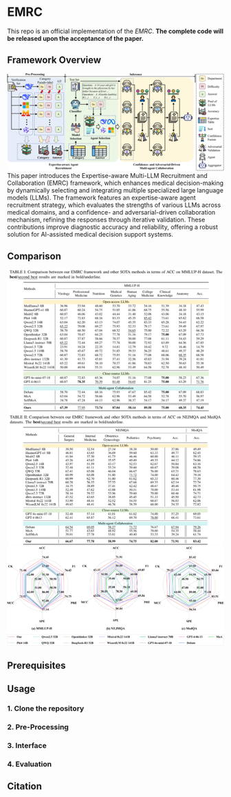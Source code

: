# EMRC

This repo is an official implementation of the *EMRC*.
**The complete code will be released upon the acceptance of the paper.**

## Framework Overview
![architecture](Fig/Fig_Method7_01.png)
This paper introduces the Expertise-aware Multi-LLM Recruitment and Collaboration (EMRC) framework, which enhances medical decision-making by dynamically selecting and integrating multiple specialized large language models (LLMs). The framework features an expertise-aware agent recruitment strategy, which evaluates the strengths of various LLMs across medical domains, and a confidence- and adversarial-driven collaboration mechanism, refining the responses through iterative validation. These contributions improve diagnostic accuracy and reliability, offering a robust solution for AI-assisted medical decision support systems.
## Comparison
![LD](Fig/MMLU.png)
![LD](Fig/NEJ_Med.png)
![LD](Fig/Fig_ld4_01.png)

## Prerequisites

## Usage
### 1. Clone the repository

### 2. Pre-Processing

### 3. Interface
### 4. Evaluation

## Citation

